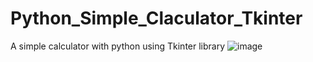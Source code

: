 # Python_Simple_Claculator_Tkinter
A simple calculator with python using Tkinter library
![image](https://user-images.githubusercontent.com/120031134/219954285-14676626-ca34-4d4e-91e9-5451eae8a563.png)
